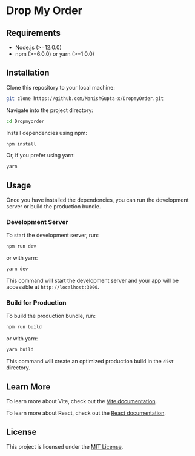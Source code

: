 
# Drop My Order

## Requirements

- Node.js (>=12.0.0)
- npm (>=6.0.0) or yarn (>=1.0.0)


## Installation

Clone this repository to your local machine:

```bash
git clone https://github.com/ManishGupta-x/DropmyOrder.git
```
Navigate into the project directory:

```bash 
cd Dropmyorder
```

Install dependencies using npm:

```bash
npm install
```

Or, if you prefer using yarn:

```bash
yarn
```

## Usage

Once you have installed the dependencies, you can run the development server or build the production bundle.

### Development Server

To start the development server, run:

```bash
npm run dev
```

or with yarn:

```bash
yarn dev
```

This command will start the development server and your app will be accessible at `http://localhost:3000`.

### Build for Production

To build the production bundle, run:

```bash
npm run build
```

or with yarn:

```bash
yarn build
```

This command will create an optimized production build in the `dist` directory.

## Learn More

To learn more about Vite, check out the [Vite documentation](https://vitejs.dev/).

To learn more about React, check out the [React documentation](https://reactjs.org/).

## License

This project is licensed under the [MIT License](LICENSE).

